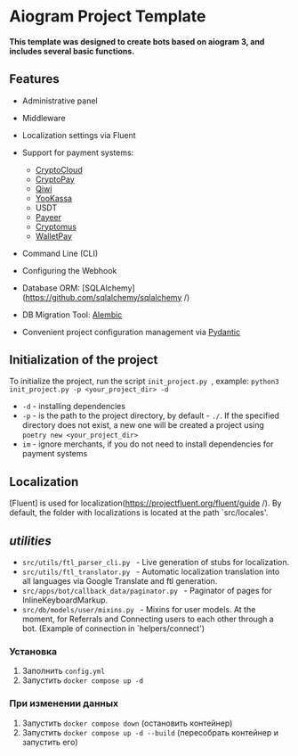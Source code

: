 # Aiogram Project Template

#### This template was designed to create bots based on aiogram 3, and includes several basic functions.


## Features

- Administrative panel
- Middleware
- Localization settings via Fluent
- Support for payment systems:
  - [CryptoCloud](https://cryptocloud.plus/)
  - [CryptoPay](https://github.com/LulzLoL231/pyCryptoPayAPI)
  - [Qiwi](https://qiwi.com/p2p-admin/api/)
  - [YooKassa](https://yookassa.ru/developers/)
  - USDT
  - [Payeer](https://payeer.com/)
  - [Cryptomus](https://cryptomus.com/)
  - [WalletPay](https://pay.wallet.tg/)

- Command Line (CLI)
- Configuring the Webhook
- Database ORM: [SQLAlchemy](https://github.com/sqlalchemy/sqlalchemy /)
- DB Migration Tool: [Alembic](https://github.com/sqlalchemy/alembic )
- Convenient project configuration management via [Pydantic](https://github.com/pydantic/pydantic )

## Initialization of the project

To initialize the project, run the script `init_project.py `, example: `python3 init_project.py -p <your_project_dir> -d`

- `-d` - installing dependencies
- `-p` - is the path to the project directory, by default - `./`. If the specified directory does not exist, a new one will be created
  a project using `poetry new <your_project_dir>`
- `im` - ignore merchants, if you do not need to install dependencies for payment systems

## Localization

[Fluent] is used for localization(https://projectfluent.org/fluent/guide /).
By default, the folder with localizations is located at the path `src/locales'.

## _utilities_
- `src/utils/ftl_parser_cli.py ` - Live generation of stubs for localization.
- `src/utils/ftl_translator.py ` - Automatic localization translation into all languages via Google Translate and ftl generation.
- `src/apps/bot/callback_data/paginator.py ` - Paginator of pages for InlineKeyboardMarkup.
- `src/db/models/user/mixins.py ` - Mixins for user models. At the moment, for Referrals and Connecting users to each other through a bot. (Example of connection in `helpers/connect')


### Установка

1. Заполнить `config.yml`
2. Запустить `docker compose up -d`

### При изменении данных

1. Запустить `docker compose down` (остановить контейнер)
2. Запустить `docker compose up -d --build` (пересобрать контейнер и запустить его)
